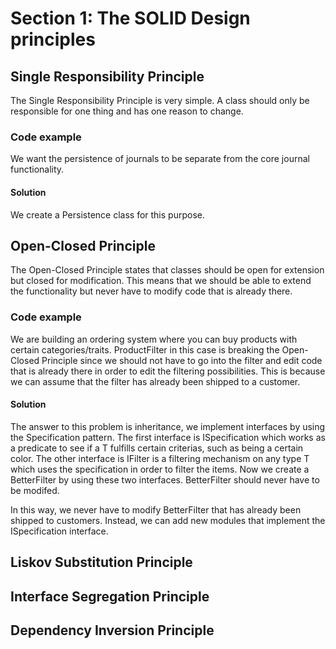 # Section 1: The SOLID Design principles

## Single Responsibility Principle
The Single Responsibility Principle is very simple. A class should only be responsible for one thing and has one reason to change. 

### Code example
We want the persistence of journals to be separate from the core journal functionality. 

#### Solution
We create a Persistence class for this purpose.

## Open-Closed Principle
The Open-Closed Principle states that classes should be open for extension but closed for modification. This means that we should be able to extend the functionality but never have to modify code that is already there.

### Code example
We are building an ordering system where you can buy products with certain categories/traits. ProductFilter in this case is breaking the Open-Closed Principle since we should not have to go into the filter and edit code that is already there in order to edit the filtering possibilities. This is because we can assume that the filter has already been shipped to a customer.

#### Solution
The answer to this problem is inheritance, we implement interfaces by using the Specification pattern. The first interface is ISpecification which works as a predicate to see if a T fulfills certain criterias, such as being a certain color. The other interface is IFilter is a filtering mechanism on any type T which uses the specification in order to filter the items. Now we create a BetterFilter by using these two interfaces. BetterFilter should never have to be modifed.

In this way, we never have to modify BetterFilter that has already been shipped to customers. Instead, we can add new modules that implement the ISpecification interface.

## Liskov Substitution Principle

## Interface Segregation Principle

## Dependency Inversion Principle